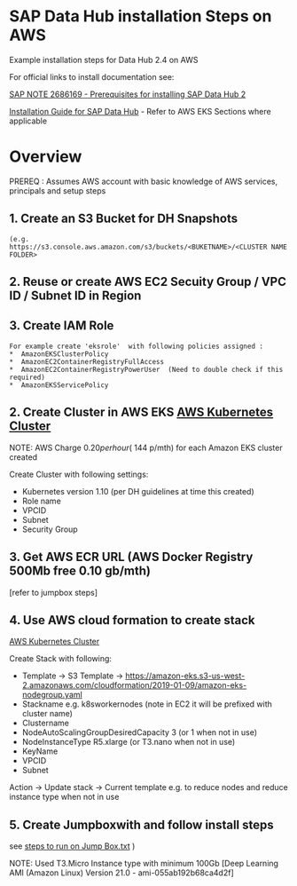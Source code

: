 # SAP Data Hub installation Steps on AWS

Example installation steps for Data Hub 2.4 on AWS

For official links to install documentation see:

[SAP NOTE 2686169 - Prerequisites for installing SAP Data Hub 2](https://launchpad.support.sap.com/#/notes/2686169)

[Installation Guide for SAP Data Hub](https://help.sap.com/viewer/e66c399612e84a83a8abe97c0eeb443a/2.4.latest/en-US/9f866d8ef9a94c30947f12e73eaf0dd9.html)  - Refer to AWS EKS Sections where applicable



# Overview

PREREQ : Assumes AWS account with basic knowledge of AWS services, principals and setup steps


## 1. Create an S3 Bucket for DH Snapshots 

    (e.g. https://s3.console.aws.amazon.com/s3/buckets/<BUKETNAME>/<CLUSTER NAME FOLDER>

## 2. Reuse or create  AWS EC2 Secuity Group / VPC ID / Subnet ID  in Region


## 3. Create IAM Role
```
For example create 'eksrole'  with following policies assigned :
*  AmazonEKSClusterPolicy
*  AmazonEC2ContainerRegistryFullAccess
*  AmazonEC2ContainerRegistryPowerUser  (Need to double check if this required)
*  AmazonEKSServicePolicy
```

## 2. Create Cluster in AWS EKS [AWS Kubernetes Cluster](https://docs.aws.amazon.com/eks/latest/userguide/getting-started.html) 
    
NOTE: AWS Charge $0.20 per hour (~$144 p/mth) for each Amazon EKS cluster created

Create Cluster with following settings:
* Kubernetes version  1.10  (per DH guidelines at time this created)
* Role name      <see earlier step>
* VPCID          <see earlier step>
* Subnet         <see earlier step>
* Security Group <see earlier step>
    
    
## 3. Get AWS ECR URL   (AWS Docker Registry 500Mb free  0.10 gb/mth)   
[refer to jumpbox steps]  

## 4. Use AWS cloud formation to create stack 
[AWS Kubernetes Cluster](https://docs.aws.amazon.com/eks/latest/userguide/getting-started.html) 

Create Stack with following:
* Template -> S3 Template -> https://amazon-eks.s3-us-west-2.amazonaws.com/cloudformation/2019-01-09/amazon-eks-nodegroup.yaml
* Stackname                             e.g. k8sworkernodes (note in EC2  it will be prefixed with cluster name)
* Clustername                           <see earlier step>
* NodeAutoScalingGroupDesiredCapacity   3          (or   1 when not in use)
* NodeInstanceType                      R5.xlarge  (or   T3.nano when not in use)
* KeyName                               <See secuirty group from earlier steps>
* VPCID                                 <see earlier step>
* Subnet                                <see earlier step>

    
Action -> Update stack -> Current template e.g. to reduce nodes and reduce instance type when not in use

## 5. Create Jumpboxwith and follow install steps 
see [steps to run on Jump Box.txt](https://github.com/amacdonaldsap/DH_AWS_SETUP/blob/master/steps%20to%20run%20on%20Jump%20Box.txt) )

NOTE: Used T3.Micro Instance type with minimum 100Gb [Deep Learning AMI (Amazon Linux) Version 21.0 - ami-055ab192b68ca4d2f]

